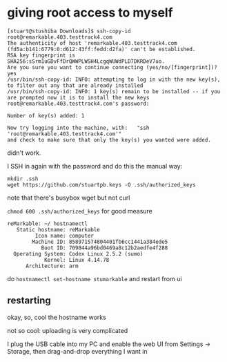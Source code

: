 # giving root access to myself

```
[stuart@stushiba Downloads]$ ssh-copy-id root@remarkable.403.testtrack4.com
The authenticity of host 'remarkable.403.testtrack4.com (fd5a:b141:6779:0:d612:43ff:fedd:d2fa)' can't be established.
RSA key fingerprint is SHA256:sSrm1uGDvFfDrQWWPLWSH4LcgqWUWdPLD7DKRDeV7uo.
Are you sure you want to continue connecting (yes/no/[fingerprint])? yes
/usr/bin/ssh-copy-id: INFO: attempting to log in with the new key(s), to filter out any that are already installed
/usr/bin/ssh-copy-id: INFO: 1 key(s) remain to be installed -- if you are prompted now it is to install the new keys
root@remarkable.403.testtrack4.com's password:

Number of key(s) added: 1

Now try logging into the machine, with:   "ssh 'root@remarkable.403.testtrack4.com'"
and check to make sure that only the key(s) you wanted were added.
```

didn't work.

I SSH in again with the password and do this the manual way:

```
mkdir .ssh
wget https://github.com/stuartpb.keys -O .ssh/authorized_keys
```

note that there's busybox wget but not curl

`chmod 600 .ssh/authorized_keys` for good measure

```
reMarkable: ~/ hostnamectl
   Static hostname: reMarkable
         Icon name: computer
        Machine ID: 858971574804401fb6cc1441a384ede5
           Boot ID: 709844a96bd0469a8c12b2aedfe4f288
  Operating System: Codex Linux 2.5.2 (sumo)
            Kernel: Linux 4.14.78
      Architecture: arm
```

do `hostnamectl set-hostname stumarkable` and restart from ui

## restarting

okay, so, cool the hostname works

not so cool: uploading is very complicated

I plug the USB cable into my PC and enable the web UI from Settings -> Storage, then drag-and-drop everything I want in
